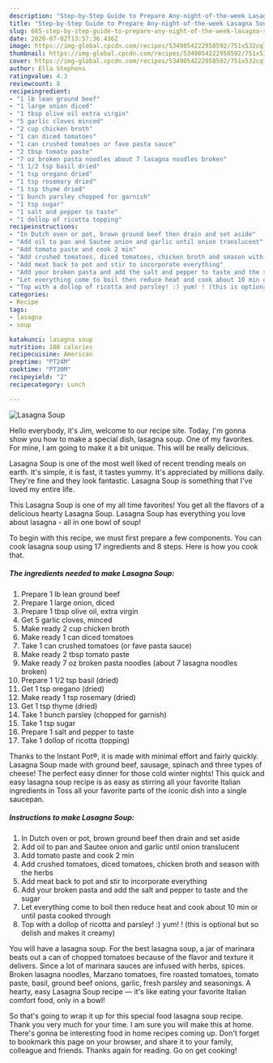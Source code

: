 ```yaml
---
description: "Step-by-Step Guide to Prepare Any-night-of-the-week Lasagna Soup"
title: "Step-by-Step Guide to Prepare Any-night-of-the-week Lasagna Soup"
slug: 665-step-by-step-guide-to-prepare-any-night-of-the-week-lasagna-soup
date: 2020-07-02T13:57:36.436Z
image: https://img-global.cpcdn.com/recipes/5349054222958592/751x532cq70/lasagna-soup-recipe-main-photo.jpg
thumbnail: https://img-global.cpcdn.com/recipes/5349054222958592/751x532cq70/lasagna-soup-recipe-main-photo.jpg
cover: https://img-global.cpcdn.com/recipes/5349054222958592/751x532cq70/lasagna-soup-recipe-main-photo.jpg
author: Ella Stephens
ratingvalue: 4.3
reviewcount: 8
recipeingredient:
- "1 lb lean ground beef"
- "1 large onion diced"
- "1 tbsp olive oil extra virgin"
- "5 garlic cloves minced"
- "2 cup chicken broth"
- "1 can diced tomatoes"
- "1 can crushed tomatoes or fave pasta sauce"
- "2 tbsp tomato paste"
- "7 oz broken pasta noodles about 7 lasagna noodles broken"
- "1 1/2 tsp basil dried"
- "1 tsp oregano dried"
- "1 tsp rosemary dried"
- "1 tsp thyme dried"
- "1 bunch parsley chopped for garnish"
- "1 tsp sugar"
- "1 salt and pepper to taste"
- "1 dollop of ricotta topping"
recipeinstructions:
- "In Dutch oven or pot, brown ground beef then drain and set aside"
- "Add oil to pan and Sautee onion and garlic until onion translucent"
- "Add tomato paste and cook 2 min"
- "Add crushed tomatoes, diced tomatoes, chicken broth and season with the herbs"
- "Add meat back to pot and stir to incorporate everything"
- "Add your broken pasta and add the salt and pepper to taste and the sugar"
- "Let everything come to boil then reduce heat and cook about 10 min or until pasta cooked through"
- "Top with a dollop of ricotta and parsley! :) yum! ! (this is optional but so delish and makes it creamy)"
categories:
- Recipe
tags:
- lasagna
- soup

katakunci: lasagna soup 
nutrition: 108 calories
recipecuisine: American
preptime: "PT24M"
cooktime: "PT30M"
recipeyield: "2"
recipecategory: Lunch

---
```



![Lasagna Soup](https://img-global.cpcdn.com/recipes/5349054222958592/751x532cq70/lasagna-soup-recipe-main-photo.jpg)

Hello everybody, it's Jim, welcome to our recipe site. Today, I'm gonna show you how to make a special dish, lasagna soup. One of my favorites. For mine, I am going to make it a bit unique. This will be really delicious.

Lasagna Soup is one of the most well liked of recent trending meals on earth. It's simple, it is fast, it tastes yummy. It's appreciated by millions daily. They're fine and they look fantastic. Lasagna Soup is something that I've loved my entire life.

This Lasagna Soup is one of my all time favorites! You get all the flavors of a delicious hearty Lasagna Soup. Lasagna Soup has everything you love about lasagna - all in one bowl of soup!


To begin with this recipe, we must first prepare a few components. You can cook lasagna soup using 17 ingredients and 8 steps. Here is how you cook that.

<!--inarticleads1-->

##### The ingredients needed to make Lasagna Soup:

1. Prepare 1 lb lean ground beef
1. Prepare 1 large onion, diced
1. Prepare 1 tbsp olive oil, extra virgin
1. Get 5 garlic cloves, minced
1. Make ready 2 cup chicken broth
1. Make ready 1 can diced tomatoes
1. Take 1 can crushed tomatoes (or fave pasta sauce)
1. Make ready 2 tbsp tomato paste
1. Make ready 7 oz broken pasta noodles (about 7 lasagna noodles broken)
1. Prepare 1 1/2 tsp basil (dried)
1. Get 1 tsp oregano (dried)
1. Make ready 1 tsp rosemary (dried)
1. Get 1 tsp thyme (dried)
1. Take 1 bunch parsley (chopped for garnish)
1. Take 1 tsp sugar
1. Prepare 1 salt and pepper to taste
1. Take 1 dollop of ricotta (topping)


Thanks to the Instant Pot®, it is made with minimal effort and fairly quickly. Lasagna Soup made with ground beef, sausage, spinach and three types of cheese! The perfect easy dinner for those cold winter nights! This quick and easy lasagna soup recipe is as easy as stirring all your favorite Italian ingredients in Toss all your favorite parts of the iconic dish into a single saucepan. 

<!--inarticleads2-->

##### Instructions to make Lasagna Soup:

1. In Dutch oven or pot, brown ground beef then drain and set aside
1. Add oil to pan and Sautee onion and garlic until onion translucent
1. Add tomato paste and cook 2 min
1. Add crushed tomatoes, diced tomatoes, chicken broth and season with the herbs
1. Add meat back to pot and stir to incorporate everything
1. Add your broken pasta and add the salt and pepper to taste and the sugar
1. Let everything come to boil then reduce heat and cook about 10 min or until pasta cooked through
1. Top with a dollop of ricotta and parsley! :) yum! ! (this is optional but so delish and makes it creamy)


You will have a lasagna soup. For the best lasagna soup, a jar of marinara beats out a can of chopped tomatoes because of the flavor and texture it delivers. Since a lot of marinara sauces are infused with herbs, spices. Broken lasagna noodles, Marzano tomatoes, fire roasted tomatoes, tomato paste, basil, ground beef onions, garlic, fresh parsley and seasonings. A hearty, easy Lasagna Soup recipe — it&#39;s like eating your favorite Italian comfort food, only in a bowl! 

So that's going to wrap it up for this special food lasagna soup recipe. Thank you very much for your time. I am sure you will make this at home. There's gonna be interesting food in home recipes coming up. Don't forget to bookmark this page on your browser, and share it to your family, colleague and friends. Thanks again for reading. Go on get cooking!
